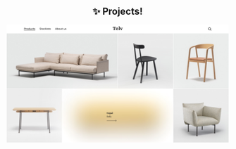 <h2 align="center">✨ Projects!</h2>

<p align="center">
  <img src="./public/preview.jpg" alt="preview" />
</p>
